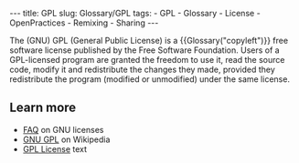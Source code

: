--- title: GPL slug: Glossary/GPL tags: - GPL - Glossary - License - OpenPractices - Remixing - Sharing ---

The (GNU) GPL (General Public License) is a {{Glossary("copyleft")}} free software license published by the Free Software Foundation. Users of a GPL-licensed program are granted the freedom to use it, read the source code, modify it and redistribute the changes they made, provided they redistribute the program (modified or unmodified) under the same license.

## Learn more

- [FAQ](https://www.gnu.org/licenses/gpl-faq.html) on GNU licenses
- [GNU GPL](https://en.wikipedia.org/wiki/GNU_General_Public_License) on Wikipedia
- [GPL License](https://gnu.org/licenses/gpl.html) text
